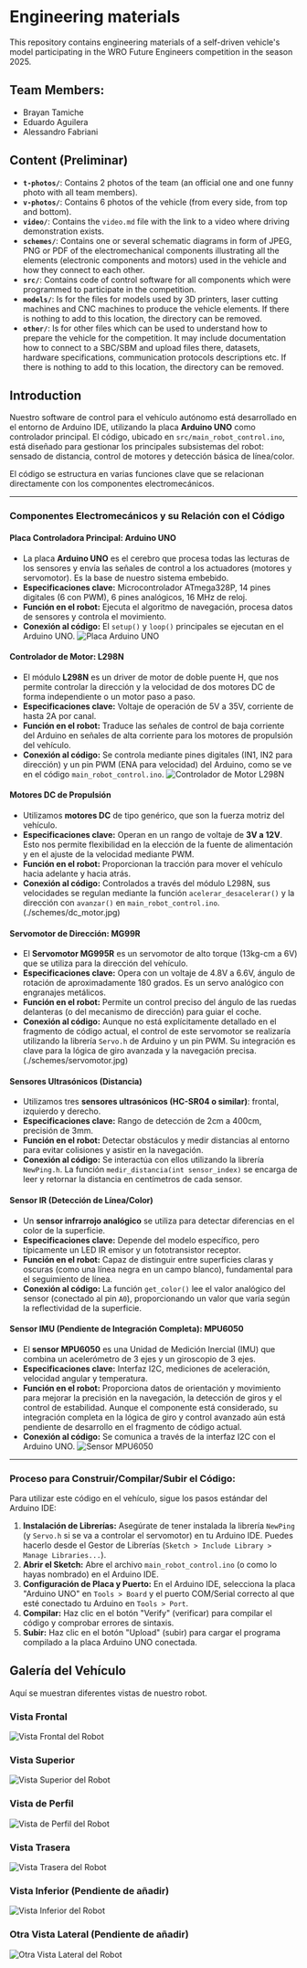 # Engineering materials

This repository contains engineering materials of a self-driven vehicle's model participating in the WRO Future Engineers competition in the season 2025.

## Team Members:
* Brayan Tamiche 
* Eduardo Aguilera
* Alessandro Fabriani

## Content (Preliminar)

* **`t-photos/`**: Contains 2 photos of the team (an official one and one funny photo with all team members).
* **`v-photos/`**: Contains 6 photos of the vehicle (from every side, from top and bottom).
* **`video/`**: Contains the `video.md` file with the link to a video where driving demonstration exists.
* **`schemes/`**: Contains one or several schematic diagrams in form of JPEG, PNG or PDF of the electromechanical components illustrating all the elements (electronic components and motors) used in the vehicle and how they connect to each other.
* **`src/`**: Contains code of control software for all components which were programmed to participate in the competition.
* **`models/`**: Is for the files for models used by 3D printers, laser cutting machines and CNC machines to produce the vehicle elements. If there is nothing to add to this location, the directory can be removed.
* **`other/`**: Is for other files which can be used to understand how to prepare the vehicle for the competition. It may include documentation how to connect to a SBC/SBM and upload files there, datasets, hardware specifications, communication protocols descriptions etc. If there is nothing to add to this location, the directory can be removed.

## Introduction

Nuestro software de control para el vehículo autónomo está desarrollado en el entorno de Arduino IDE, utilizando la placa **Arduino UNO** como controlador principal. El código, ubicado en `src/main_robot_control.ino`, está diseñado para gestionar los principales subsistemas del robot: sensado de distancia, control de motores y detección básica de línea/color.

El código se estructura en varias funciones clave que se relacionan directamente con los componentes electromecánicos.

---

### Componentes Electromecánicos y su Relación con el Código

#### Placa Controladora Principal: Arduino UNO

* La placa **Arduino UNO** es el cerebro que procesa todas las lecturas de los sensores y envía las señales de control a los actuadores (motores y servomotor). Es la base de nuestro sistema embebido.
* **Especificaciones clave:** Microcontrolador ATmega328P, 14 pines digitales (6 con PWM), 6 pines analógicos, 16 MHz de reloj.
* **Función en el robot:** Ejecuta el algoritmo de navegación, procesa datos de sensores y controla el movimiento.
* **Conexión al código:** El `setup()` y `loop()` principales se ejecutan en el Arduino UNO.
![Placa Arduino UNO](./schemes/arduino_uno.jpeg)

#### Controlador de Motor: L298N

* El módulo **L298N** es un driver de motor de doble puente H, que nos permite controlar la dirección y la velocidad de dos motores DC de forma independiente o un motor paso a paso.
* **Especificaciones clave:** Voltaje de operación de 5V a 35V, corriente de hasta 2A por canal.
* **Función en el robot:** Traduce las señales de control de baja corriente del Arduino en señales de alta corriente para los motores de propulsión del vehículo.
* **Conexión al código:** Se controla mediante pines digitales (IN1, IN2 para dirección) y un pin PWM (ENA para velocidad) del Arduino, como se ve en el código `main_robot_control.ino`.
![Controlador de Motor L298N](./schemes/l298n.jpg)

#### Motores DC de Propulsión

* Utilizamos **motores DC** de tipo genérico, que son la fuerza motriz del vehículo.
* **Especificaciones clave:** Operan en un rango de voltaje de **3V a 12V**. Esto nos permite flexibilidad en la elección de la fuente de alimentación y en el ajuste de la velocidad mediante PWM.
* **Función en el robot:** Proporcionan la tracción para mover el vehículo hacia adelante y hacia atrás.
* **Conexión al código:** Controlados a través del módulo L298N, sus velocidades se regulan mediante la función `acelerar_desacelerar()` y la dirección con `avanzar()` en `main_robot_control.ino`.
(./schemes/dc_motor.jpg)

#### Servomotor de Dirección: MG99R

* El **Servomotor MG995R** es un servomotor de alto torque (13kg-cm a 6V) que se utiliza para la dirección del vehículo.
* **Especificaciones clave:** Opera con un voltaje de 4.8V a 6.6V, ángulo de rotación de aproximadamente 180 grados. Es un servo analógico con engranajes metálicos.
* **Función en el robot:** Permite un control preciso del ángulo de las ruedas delanteras (o del mecanismo de dirección) para guiar el coche.
* **Conexión al código:** Aunque no está explícitamente detallado en el fragmento de código actual, el control de este servomotor se realizaría utilizando la librería `Servo.h` de Arduino y un pin PWM. Su integración es clave para la lógica de giro avanzada y la navegación precisa.
(./schemes/servomotor.jpg)

#### Sensores Ultrasónicos (Distancia)

* Utilizamos tres **sensores ultrasónicos (HC-SR04 o similar)**: frontal, izquierdo y derecho.
* **Especificaciones clave:** Rango de detección de 2cm a 400cm, precisión de 3mm.
* **Función en el robot:** Detectar obstáculos y medir distancias al entorno para evitar colisiones y asistir en la navegación.
* **Conexión al código:** Se interactúa con ellos utilizando la librería `NewPing.h`. La función `medir_distancia(int sensor_index)` se encarga de leer y retornar la distancia en centímetros de cada sensor.

#### Sensor IR (Detección de Línea/Color)

* Un **sensor infrarrojo analógico** se utiliza para detectar diferencias en el color de la superficie.
* **Especificaciones clave:** Depende del modelo específico, pero típicamente un LED IR emisor y un fototransistor receptor.
* **Función en el robot:** Capaz de distinguir entre superficies claras y oscuras (como una línea negra en un campo blanco), fundamental para el seguimiento de línea.
* **Conexión al código:** La función `get_color()` lee el valor analógico del sensor (conectado al pin `A0`), proporcionando un valor que varía según la reflectividad de la superficie.

#### Sensor IMU (Pendiente de Integración Completa): MPU6050

* El **sensor MPU6050** es una Unidad de Medición Inercial (IMU) que combina un acelerómetro de 3 ejes y un giroscopio de 3 ejes.
* **Especificaciones clave:** Interfaz I2C, mediciones de aceleración, velocidad angular y temperatura.
* **Función en el robot:** Proporciona datos de orientación y movimiento para mejorar la precisión en la navegación, la detección de giros y el control de estabilidad. Aunque el componente está considerado, su integración completa en la lógica de giro y control avanzado aún está pendiente de desarrollo en el fragmento de código actual.
* **Conexión al código:** Se comunica a través de la interfaz I2C con el Arduino UNO.
![Sensor MPU6050](./schemes/mpu6050.jpeg)

---

### Proceso para Construir/Compilar/Subir el Código:

Para utilizar este código en el vehículo, sigue los pasos estándar del Arduino IDE:
1.  **Instalación de Librerías:** Asegúrate de tener instalada la librería `NewPing` (y `Servo.h` si se va a controlar el servomotor) en tu Arduino IDE. Puedes hacerlo desde el Gestor de Librerías (`Sketch > Include Library > Manage Libraries...`).
2.  **Abrir el Sketch:** Abre el archivo `main_robot_control.ino` (o como lo hayas nombrado) en el Arduino IDE.
3.  **Configuración de Placa y Puerto:** En el Arduino IDE, selecciona la placa "Arduino UNO" en `Tools > Board` y el puerto COM/Serial correcto al que esté conectado tu Arduino en `Tools > Port`.
4.  **Compilar:** Haz clic en el botón "Verify" (verificar) para compilar el código y comprobar errores de sintaxis.
5.  **Subir:** Haz clic en el botón "Upload" (subir) para cargar el programa compilado a la placa Arduino UNO conectada.

## Galería del Vehículo

Aquí se muestran diferentes vistas de nuestro robot.

### Vista Frontal
![Vista Frontal del Robot](./v-fotos/foto_frontal.jpg)

### Vista Superior
![Vista Superior del Robot](./v-fotos/foto_arriba.jpg)

### Vista de Perfil
![Vista de Perfil del Robot](./v-fotos/foto_perfil_robot.jpg)

### Vista Trasera
![Vista Trasera del Robot](./v-fotos/foto_trasera_robot.jpg)

### Vista Inferior (Pendiente de añadir)
![Vista Inferior del Robot](./v-fotos/vehicle_bottom.jpg)

### Otra Vista Lateral (Pendiente de añadir)
![Otra Vista Lateral del Robot](./v-fotos/vehicle_side_2.jpg)